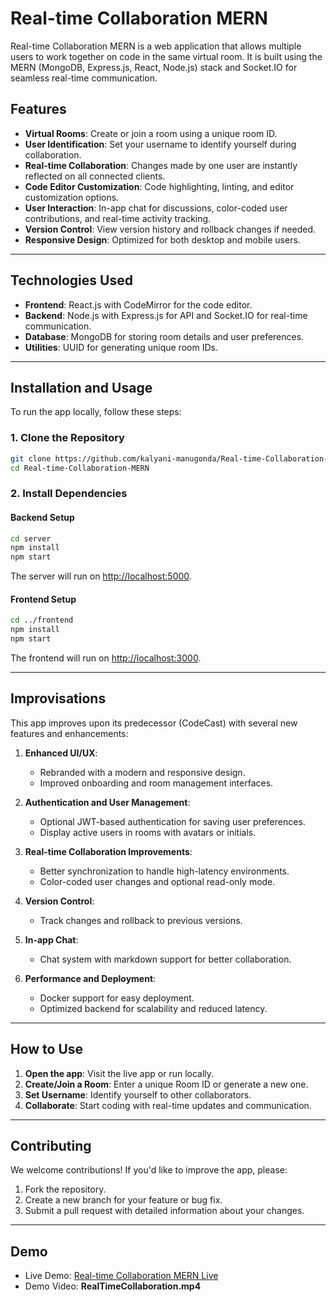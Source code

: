 # Real-time Collaboration MERN

Real-time Collaboration MERN is a web application that allows multiple users to work together on code in the same virtual room. It is built using the MERN (MongoDB, Express.js, React, Node.js) stack and Socket.IO for seamless real-time communication.

## **Features**

- **Virtual Rooms**: Create or join a room using a unique room ID.
- **User Identification**: Set your username to identify yourself during collaboration.
- **Real-time Collaboration**: Changes made by one user are instantly reflected on all connected clients.
- **Code Editor Customization**: Code highlighting, linting, and editor customization options.
- **User Interaction**: In-app chat for discussions, color-coded user contributions, and real-time activity tracking.
- **Version Control**: View version history and rollback changes if needed.
- **Responsive Design**: Optimized for both desktop and mobile users.

---

## **Technologies Used**

- **Frontend**: React.js with CodeMirror for the code editor.
- **Backend**: Node.js with Express.js for API and Socket.IO for real-time communication.
- **Database**: MongoDB for storing room details and user preferences.
- **Utilities**: UUID for generating unique room IDs.

---

## **Installation and Usage**

To run the app locally, follow these steps:

### **1. Clone the Repository**

```bash
git clone https://github.com/kalyani-manugonda/Real-time-Collaboration-MERN
cd Real-time-Collaboration-MERN
```

### **2. Install Dependencies**

#### Backend Setup

```bash
cd server
npm install
npm start
```

The server will run on [http://localhost:5000](http://localhost:5000).

#### Frontend Setup

```bash
cd ../frontend
npm install
npm start
```

The frontend will run on [http://localhost:3000](http://localhost:3000).

---

## **Improvisations**

This app improves upon its predecessor (CodeCast) with several new features and enhancements:

1. **Enhanced UI/UX**:
   - Rebranded with a modern and responsive design.
   - Improved onboarding and room management interfaces.

2. **Authentication and User Management**:
   - Optional JWT-based authentication for saving user preferences.
   - Display active users in rooms with avatars or initials.

3. **Real-time Collaboration Improvements**:
   - Better synchronization to handle high-latency environments.
   - Color-coded user changes and optional read-only mode.

4. **Version Control**:
   - Track changes and rollback to previous versions.

5. **In-app Chat**:
   - Chat system with markdown support for better collaboration.

6. **Performance and Deployment**:
   - Docker support for easy deployment.
   - Optimized backend for scalability and reduced latency.

---

## **How to Use**

1. **Open the app**: Visit the live app or run locally.
2. **Create/Join a Room**: Enter a unique Room ID or generate a new one.
3. **Set Username**: Identify yourself to other collaborators.
4. **Collaborate**: Start coding with real-time updates and communication.

---

## **Contributing**

We welcome contributions! If you'd like to improve the app, please:

1. Fork the repository.
2. Create a new branch for your feature or bug fix.
3. Submit a pull request with detailed information about your changes.

---

## **Demo**

- Live Demo: [Real-time Collaboration MERN Live](#)
- Demo Video: **RealTimeCollaboration.mp4**

